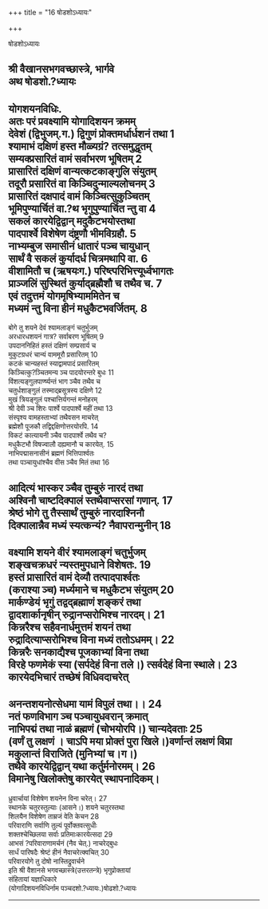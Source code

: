 +++
title = "16 षोडशोऽध्यायः"

+++





षोडशोऽध्यायः  




  
श्री वैखानसभगवच्छास्त्रे, भार्गवे  
अथ षोडशो.?ध्यायः  
----------------  
योगशयनविधिः.  
अतः परं प्रवक्ष्यामि योगादिशयन क्रमम्  
देवेशं (द्विभुजम्.ग.) द्विगुणं प्रोक्तमर्धार्धशनं तथा 1  
श्यामाभं दक्षिणं हस्त मौळ्यग्रं? तत्समुद्धृतम्  
सम्यक्प्रसारितं वामं सर्वाभरण भूषितम् 2  
प्रासारितं दक्षिणं वान्यत्कटकाङ्गुलि संयुतम्  
तदूरौ प्रसारितं वा किञ्चिदुन्माल्यलोचनम् 3  
प्रासारितं दक्षपादं वामं किञ्चित्सुकुञ्चितम्  
भूमिपुण्यार्चितं वा.?थ भृगुपुण्यार्चित न्तु वा 4  
सकलं कारयेद्विद्वान् मदुकैटभयोस्तथा  
पादपार्श्वे विशेषेण दंष्ट्रणौ भीमविग्रहौ. 5  
नाभ्यम्बुज समासीनं धातारं पञ्च चायुधान्  
सार्थं वै सकलं कुर्यादर्ध चित्रमथापि वा. 6  
वीशामितौ च (ऋषयःग.) परिष्त्परिभित्त्यूर्ध्वभागतः  
प्राञ्जलिं सुस्थितं कुर्याद्ब्रह्मैशौ च तथैव च. 7  
एवं तदुत्तमं योगमृषिभ्याममितेन च  
मध्यमं न्तु विना हीनं मधुकैटभवर्जितम्. 8  
----------  
बोगे तु शयने देवं श्यामलाङ्गं चतुर्भुजम्  
अरधारधशयनं गात्र? सर्वाबरण भूषितम् 9  
उपदाननिहितं हस्तं दक्षिणं सम्प्रसार्य च  
मुकुटग्रधरं चान्यं वाममूरौ प्रसारितम् 10  
कटकं चान्यहस्तं स्याद्वामपादं प्रसारितम्  
किञ्चित्कु?ञ्चितमन्य ञ्च पादयोरन्तरे बुधः 11  
विंशत्यङ्गुलपार्ण्ष्यन्तं भाग ञ्चैव तथैव च  
चतुर्धशाङ्गुलं तस्माद्ब्रसूत्रस्य दक्षिणे 12  
मुखं त्रियङ्गुलं पश्चात्तिर्यगन्तं मनोहरम्  
श्री देवी ञ्च शिरः पार्श्वे पादपार्श्वे महीं तथा 13  
संस्पृश्य वामहस्ताभ्यां तथैवसन माचरेत्  
ब्रह्मेशौ पूजकौ तद्विद्दक्षिणोत्तरयोरपि. 14  
विकटं कात्यायनी ञ्चैव पादपार्श्वे तथैव च?  
मधुकैटभौ विषज्वालौ दह्यमानौ च कारयेत्. 15  
नाभिपद्मासनासीनं ब्रह्मणं भित्तिपार्श्वतः  
तथा पञ्चायुधांश्चैव वीस ञ्चैव मितं तथा 16  
  
  
आदित्यं भास्कर ञ्चैव तुम्बुरुं नारदं तथा  
अश्विनौ चाष्टदिक्पालं स्तथैवाप्सरसां गणान्. 17  
श्रेष्ठं भोगे तु तैस्सार्थं तुम्बुरुं नारदाश्निनौ  
दिक्पालान्नैव मध्यं स्यत्कन्यं? नैवापरान्मुनीन् 18  
-----------  
वक्ष्यामि शयने वीरं श्यामलाङ्गं चतुर्भुजम्  
शङ्खचक्रधरं न्यस्तमुपधाने विशेषतः. 19  
हस्तं प्रासारितं वामं देव्यौ तत्पादपार्श्वतः  
(कराश्या ञ्च) मर्ध्यमाने च मधुकैटभ संयुतम् 20  
मार्कण्डेयं भृगुं तद्वद्ब्रह्माणं शङ्करं तथा  
द्वादशार्कानृषीन् रुद्रानप्सरोभिश्च नारदम्। 21  
किन्नरैश्च सहैवनार्धमुत्तमं शयनं तथा  
रुद्रादित्याप्सरोभिश्च विना मध्यं ततोऽधमम्। 22  
किन्नरैः सनकाद्यैश्च पूजकाभ्यां विना तथा  
विरहे फणमेकं स्या (सर्पदेहं विना तले।) त्सर्वदेहं विना स्थाले। 23  
कारयेदभिचारं तच्छेषं विधिवदाचरेत्  
----------  
अनन्तशयनोत्सेधमा यामं विपुलं तथा।। 24  
नतं फणविभाग ञ्च पञ्चायुधवरान् क्रमात्  
नाभिपद्मं तथा नाळं ब्रह्मणं (चोभयोरपि।) चान्यदेवताः 25  
(वर्णं तु लक्षणं । चाऽपि मया प्रोक्तं पुरा खिले।)वर्णान्तं लक्षणं विप्रा मकुलान्तं विराजिते (मुनिभ्यां च।ग।)  
तथैवे कारयेद्विद्वान् यथा कर्तुर्मनोरमम्। 26  
विमानेषु खिलोक्तेषु कारयेत् स्थापनादिकम्।  
----------------  
ध्रुवार्चायां विशेषेण शयनेन विना चरेत्। 27  
स्थानके चतुरस्तुल्याः (आसने।) शयने चतुरस्तथा  
शिलयैन विशेषेण ताम्रजं वेति केचन 28  
परिवाराणि सर्वाणि तुल्यं पूर्वोक्तवत्सुधीः  
शक्तश्चेच्छिलया सर्वाः प्रतिमाःकारयेत्सदा 29  
आभसं ?परिवाराणामर्चनं (नैव चेत्.) नाचरेद्बुधः  
सार्धं पारिषदैः श्रेष्टं हीनं नैवाचरेत्क्वचित् 30  
परिवारयोगे तु दोषो नास्तिद्रुवार्चने  
इति श्री वैशानसे भगवच्छास्त्रे(उत्तरतन्त्रे) भृगुप्रोक्तायां  
संहितायां यज्ञाधिकारे  
(योगादिशयनविधिर्नाम पञ्चदशो.?ध्यायः.)षोढशो.?ध्यायः  


_________

